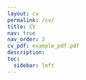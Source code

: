```yaml
---
layout: cv
permalink: /cv/
title: CV
nav: true
nav_order: 2
cv_pdf: example_pdf.pdf
description:
toc:
  sidebar: left
---
```


